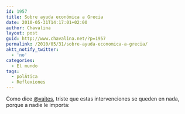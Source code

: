 ```yaml
---
id: 1957
title: Sobre ayuda económica a Grecia
date: 2010-05-31T14:17:01+02:00
author: Chavalina
layout: post
guid: http://www.chavalina.net/?p=1957
permalink: /2010/05/31/sobre-ayuda-economica-a-grecia/
aktt_notify_twitter:
  - 'no'
categories:
  - El mundo
tags:
  - polÃ­tica
  - Reflexiones
---
```

Como dice [@vaites](http://twitter.com/vaites/status/15094856949), triste que estas intervenciones se queden en nada, porque a nadie le importa:

<object width="560" height="340"><param name="movie" value="http://www.youtube.com/v/nqno8H-mjeY&hl=es_ES&fs=1&"><param name="allowFullScreen" value="true"><param name="allowscriptaccess" value="always"><embed src="http://www.youtube.com/v/nqno8H-mjeY&hl=es_ES&fs=1&" type="application/x-shockwave-flash" allowscriptaccess="always" allowfullscreen="true" width="560" height="340"></object>